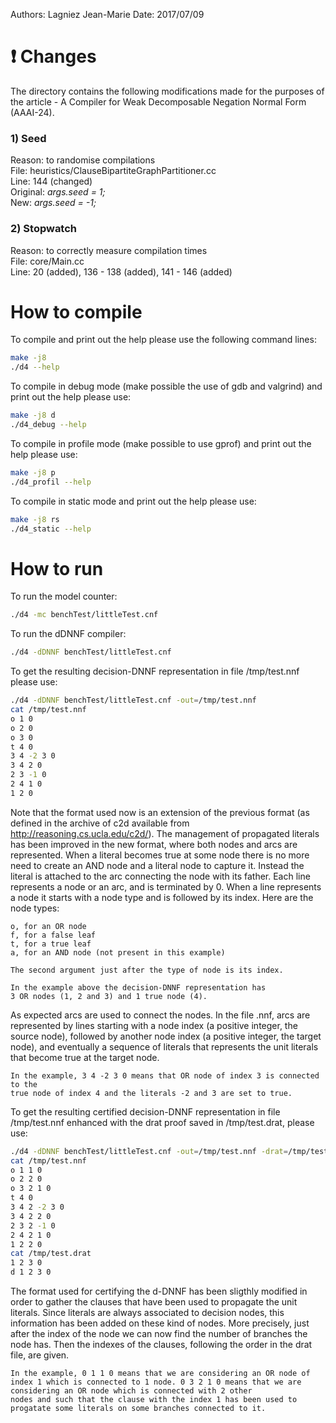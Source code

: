 Authors: Lagniez Jean-Marie
Date: 2017/07/09

# :exclamation: Changes
The directory contains the following modifications made for the purposes of the article - A Compiler for Weak Decomposable Negation Normal Form (AAAI-24).

### 1) Seed
Reason: to randomise compilations <br>
File: heuristics/ClauseBipartiteGraphPartitioner.cc <br>
Line: 144 (changed) <br>
Original: *args.seed = 1;* <br>
New: *args.seed = -1;*

### 2) Stopwatch
Reason: to correctly measure compilation times <br>
File: core/Main.cc <br>
Line: 20 (added), 136 - 138 (added), 141 - 146 (added)

# How to compile

To compile and print out the help please use the following command lines:

```bash
make -j8
./d4 --help
```

To compile in debug mode (make possible the use of gdb and valgrind) and print out the help  please use:

```bash
make -j8 d
./d4_debug --help
```

To compile in profile mode (make possible to use gprof) and print out the help please use:

```bash
make -j8 p
./d4_profil --help
```


To compile in static mode and print out the help please use:

```bash
make -j8 rs
./d4_static --help
```

# How to run

To run the model counter:

```bash
./d4 -mc benchTest/littleTest.cnf
```

To run the dDNNF compiler:

```bash
./d4 -dDNNF benchTest/littleTest.cnf
```

To get the resulting decision-DNNF representation in file /tmp/test.nnf please use:

```bash
./d4 -dDNNF benchTest/littleTest.cnf -out=/tmp/test.nnf
cat /tmp/test.nnf
o 1 0
o 2 0
o 3 0
t 4 0
3 4 -2 3 0
3 4 2 0
2 3 -1 0
2 4 1 0
1 2 0
```


Note that the format used now is an extension of the previous format
(as defined in the archive of c2d available from http://reasoning.cs.ucla.edu/c2d/).
The management of propagated literals has been improved in the new format, where
both nodes and arcs are represented. When a literal becomes true at some node
there is no more need to create an AND node and a literal node to capture it.
Instead the literal is attached to the arc connecting the node with its father.
Each line represents a node or an arc, and is terminated by 0.
When a line represents a node it starts with a node type and is followed by its index.
Here are the node types:

    o, for an OR node
    f, for a false leaf
    t, for a true leaf
    a, for an AND node (not present in this example)

    The second argument just after the type of node is its index.

    In the example above the decision-DNNF representation has
    3 OR nodes (1, 2 and 3) and 1 true node (4).

As expected arcs are used to connect the nodes.
In the file .nnf, arcs are represented by lines starting with a node index
(a positive integer, the source node), followed by another node index
(a positive integer, the target node), and eventually a sequence of literals
that represents the unit literals that become true at the target node.


    In the example, 3 4 -2 3 0 means that OR node of index 3 is connected to the
    true node of index 4 and the literals -2 and 3 are set to true.


To get the resulting certified decision-DNNF representation in file /tmp/test.nnf enhanced
with the drat proof saved in /tmp/test.drat, please use:

```bash
./d4 -dDNNF benchTest/littleTest.cnf -out=/tmp/test.nnf -drat=/tmp/test.drat
cat /tmp/test.nnf
o 1 1 0
o 2 2 0
o 3 2 1 0
t 4 0
3 4 2 -2 3 0
3 4 2 2 0
2 3 2 -1 0
2 4 2 1 0
1 2 2 0
cat /tmp/test.drat
1 2 3 0
d 1 2 3 0
```

The format used for certifying the d-DNNF has been sligthly modified in order to gather the clauses that have been used to propagate the unit literals.
Since literals are always associated to decision nodes, this information has been added on these kind of nodes.
More precisely, just after the index of the node we can now find the number of branches the node has.
Then the indexes of the clauses, following the order in the drat file, are given.


    In the example, 0 1 1 0 means that we are considering an OR node of index 1 which is connected to 1 node. 0 3 2 1 0 means that we are considering an OR node which is connected with 2 other 
    nodes and such that the clause with the index 1 has been used to progatate some literals on some branches connected to it.
    

